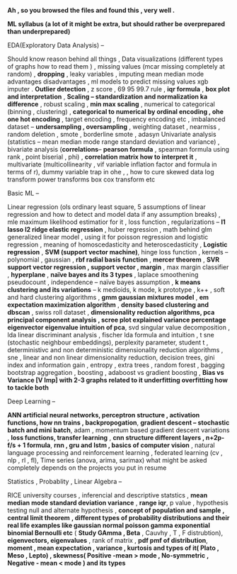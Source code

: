 **Ah , so you browsed the files and found this , very well .**

**ML syllabus (a lot of it might be extra, but should rather be overprepared than underprepared)**

EDA(Exploratory Data Analysis) –

Should know reason behind all things , Data visualizations (different types of graphs how to read them ) , missing values (mcar missing completely at random) 
, **dropping** , leaky variables , imputing mean median mode advantages disadvantages , ml models to predict missing values xgb imputer . **Outlier detection** , z score , 69 95 99.7 rule , **iqr formula** , 
**box plot and interpretation** , **Scaling – standardization and normalization ka difference** , robust scaling , **min max scaling** , numerical to categorical (binning , clustering) , 
**categorical to numerical by ordinal encoding , ohe one hot encoding** , target encoding , frequency encoding etc , imbalanced dataset – **undersampling , oversampling** , weighting dataset , nearmiss ,
random deletion , smote , borderline smote , adasyn 
Univariate analysis (statistics – mean median mode range standard deviation and variance) , bivariate analysis (**correlations**– **pearson formula** , spearman formula using rank , point biserial , phi) ,
**correlation matrix how to interpret it** , multivariate (multicollinearity , vif variable inflation factor and formula in terms of r), dummy variable trap in ohe ,
, how to cure skewed data log transform power transforms box cox transform etc 


Basic ML – 


Linear regression (ols ordinary least square, 5 assumptions of linear regression and how to detect and model data if any assumption breaks) , mle maximum likelihood estimatior for it , loss function ,
regularizations – **l1 lasso l2 ridge elastic regression** , huber regression , math behind glm generalized linear model , using it for poisson regression and logistic regression ,
meaning of homoscedasticity and heteroscedasticity , **Logistic regression** , **SVM (support vector machine)**, hinge loss function , kernels – polynomial , gaussian , **rbf radial basis function** ,
**mercer theorem** , **SVR support vector regression , support vector , margin** , max margin classifier , **hyperplane** , **naïve bayes and its 3 types** , laplace smoothening pseudocount ,
independence – naïve bayes assumption , **k means clustering and its variations** – k medioids, k mode, k prototype , k++ , soft and hard clustering algorithms , **gmm gaussian mixtures model** ,
**em expectation maximization algorithm** , **density based clustering and dbscan** , swiss roll dataset , **dimensionality reduction algorithms, pca principal component analysis , 
scree plot explained variance percentage eigenvector eigenvalue intuition of pca**, svd singular value decomposition , lda linear discriminant analysis , fischer lda formula and intuition ,
t sne (stochastic neighbour embeddings), perplexity parameter, student t , deterministivc and non deterministic dimensionality reduction algorithms , sne , linear and non linear dimensionality reduction, 
decision trees, gini index and information gain , entropy , extra trees , random forest , bagging bootstrap aggregation , boosting , adaboost vs gradient boosting , **Bias vs Variance [V Imp] with 2-3 graphs related to it underfitting overfitting how to tackle both** 


Deep Learning –

**ANN artificial neural networks, perceptron structure , activation functions, how nn trains , backpropogation**, **gradient descent – stochastic batch and mini batch**, adam ,
momentum based gradient descent variations , **loss functions, transfer learning** , **cnn structure different layers , n+2p-f/s + 1 formula**, **rnn , gru and lstm , basics of computer vision** 
, natural language processing and reinforcement learning , federated learning (cv , nlp , rl , fl), Time series (anova, arima, sarimax) 
what might be asked completely depends on the projects you put in resume 


Statistics , Probablity , Linear Algebra – 

RICE university courses , inferencial and descriptive statstics , **mean median mode standard deviation variance** , **range iqr**, p value , hypothesis testing null and alternate hypothesis , 
**concept of population and sample , central limit theorem** **, different types of probability distributions and their real life examples like gaussian normal poisson gamma exponential binomial Bernoulli etc** ( **Study GAmma , Beta** , Cauvhy  , T , F distrubtion), 
**eigenvectors, eigenvalues** , rank of matrix , **pdf pmf of distribution**, **moment , mean expectation , variance , kurtosis and types of it( Plato , Meso , Lepto) , skewness( Positive -mean > mode , No-symmetric , Negative - mean < mode  ) and its types**
